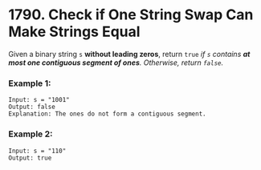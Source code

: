 # 1790. Check if One String Swap Can Make Strings Equal
Given a binary string `s` **​​​​​without leading zeros**, return `true`​​​ *if `s` contains **at most one contiguous segment of ones**. Otherwise, return `false`.*

### Example 1:
```
Input: s = "1001"
Output: false
Explanation: The ones do not form a contiguous segment.
```

### Example 2:
```
Input: s = "110"
Output: true
```